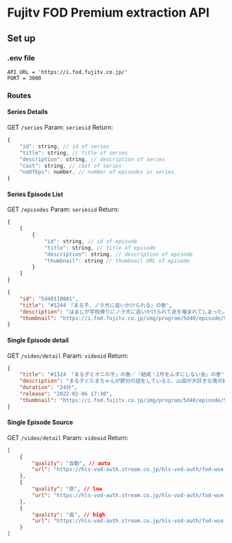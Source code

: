 # Fujitv FOD Premium extraction API

## Set up

### .env file

```env
API_URL = 'https://i.fod.fujitv.co.jp/'
PORT = 3000
```

### Routes

#### Series Details

GET `/series`
Param: `seriesid`
Return:

```js
{
    "id": string, // id of series
    "title": string, // title of series
    "description": string, // description of series
    "cast": string, // cast of series
    "noOfEps": number, // number of episodes in series
}
```

#### Series Episode List

GET `/episodes`
Param: `seriesid`
Return:

```js
{
    [
        {
            "id": string, // id of episode
            "title": string, // title of episode
            "description": string, // description of episode
            "thumbnail": string // thumbnail URL of episode
        }
    ]
}
```

```json
{
    "id": "5d40110001",
    "title": "#1244　『まる子、ノラ犬に追いかけられる』の巻",
    "description": "はまじが学校帰りにノラ犬に追いかけられて足を噛まれてしまった。学校近くでノラ犬を見かけた人がおり、まだこの辺にいることを知ったまる子たちは怖くて仕方がない。もしもの時はどうする？あれこれ考えるが心配は募るばかり。まる子の運命やいかに・・・？",
    "thumbnail": "https://i.fod.fujitv.co.jp/img/program/5d40/episode/5d40110001_a.jpg"
}
```

#### Single Episode detail

GET `/video/detail`
Param: `videoid`
Return:

```json
{
    "title": "#1324 『まる子とオニの子』の巻／『結成！2月をムダにしない会』の巻",
    "description": "まる子とたまちゃんが節分の話をしていると、山田が大好きな鬼の絵本を見せてくれた。ある日、まる子たちが公園で鬼ごっこをして遊んでいると、節子ちゃんと言う女の子に出会うのだが…／山根が、2月は28日しかないから、無駄に過ごしたくないと言う。どんな2月を過ごすか、一緒に考えてほしいと言われたまる子。【2月をムダにしない会】を結成することになった。",
    "duration": "24分",
    "release": "2022-02-06 17:30",
    "thumbnail": "https://i.fod.fujitv.co.jp/img/program/5d40/episode/5d40110083_a.jpg"
}
```

#### Single Episode Source

GET `/video/detail`
Param: `videoid`
Return:

```json
[
    {
        "quality": "自動", // auto
        "url": "https://hls-vod-auth.stream.co.jp/hls-vod-auth/fod-wse-abr/meta.m3u8?tk=f0569c9d9998793154b373fbf13f32dc2b36bfc740fd15b48362f82a29d11d77"
    },
    {
        "quality": "低", // low
        "url": "https://hls-vod-auth.stream.co.jp/hls-vod-auth/fod-wse-mid/meta.m3u8?tk=d04d8dbb3519e2d7269c336af131bc010a49fd9c3213e5179e5150b801c77300c6fcf05a6d8fa970c106baebdc901e78"
    },
    {
        "quality": "高", // high
        "url": "https://hls-vod-auth.stream.co.jp/hls-vod-auth/fod-wse-high/meta.m3u8?tk=d04d8dbb3519e2d7269c336af131bc01716c7e9ae4c18c7c6845e1b607c91eb22c74b1e85677d9ddb458fa39104e79cb"
    }
]
```
